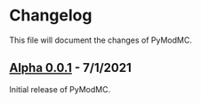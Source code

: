 # Changelog
This file will document the changes of PyModMC.

## [Alpha 0.0.1](https://pypi.org/project/PyModMC/0.0.1a0/) - 7/1/2021
Initial release of PyModMC.
